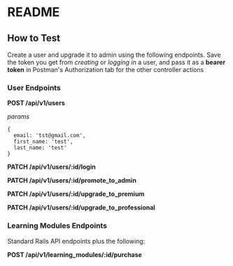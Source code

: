 # README

## How to Test
Create a user and upgrade it to admin using the following endpoints. 
Save the token you get from *creating* or *logging in* a user, and pass it as a **bearer token** in Postman's Authorization tab for the other controller actions

### User Endpoints
**POST /api/v1/users**

_params_
```
{
  email: 'tst@gmail.com',
  first_name: 'test',
  last_name: 'test'
}
```

**PATCH /api/v1/users/:id/login**

**PATCH /api/v1/users/:id/promote_to_admin**

**PATCH /api/v1/users/:id/upgrade_to_premium**

**PATCH /api/v1/users/:id/upgrade_to_professional**

### Learning Modules Endpoints
Standard Rails API endpoints plus the following:

**POST /api/v1/learning_modules/:id/purchase**
